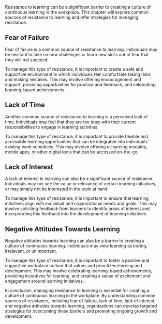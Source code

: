 
Resistance to learning can be a significant barrier to creating a culture of continuous learning in the workplace. This chapter will explore common sources of resistance to learning and offer strategies for managing resistance.

Fear of Failure
---------------

Fear of failure is a common source of resistance to learning. Individuals may be hesitant to take on new challenges or learn new skills out of fear that they will not succeed.

To manage this type of resistance, it is important to create a safe and supportive environment in which individuals feel comfortable taking risks and making mistakes. This may involve offering encouragement and support, providing opportunities for practice and feedback, and celebrating learning-based achievements.

Lack of Time
------------

Another common source of resistance to learning is a perceived lack of time. Individuals may feel that they are too busy with their current responsibilities to engage in learning activities.

To manage this type of resistance, it is important to provide flexible and accessible learning opportunities that can be integrated into individuals' existing work schedules. This may involve offering e-learning modules, mobile apps, or other digital tools that can be accessed on-the-go.

Lack of Interest
----------------

A lack of interest in learning can also be a significant source of resistance. Individuals may not see the value or relevance of certain learning initiatives, or may simply not be interested in the topic at hand.

To manage this type of resistance, it is important to ensure that learning initiatives align with individual and organizational needs and goals. This may involve soliciting feedback from learners to identify areas of interest and incorporating this feedback into the development of learning initiatives.

Negative Attitudes Towards Learning
-----------------------------------

Negative attitudes towards learning can also be a barrier to creating a culture of continuous learning. Individuals may view learning as boring, irrelevant, or unimportant.

To manage this type of resistance, it is important to foster a positive and supportive workplace culture that values and prioritizes learning and development. This may involve celebrating learning-based achievements, providing incentives for learning, and creating a sense of excitement and engagement around learning initiatives.

In conclusion, managing resistance to learning is essential for creating a culture of continuous learning in the workplace. By understanding common sources of resistance, including fear of failure, lack of time, lack of interest, and negative attitudes towards learning, organizations can develop targeted strategies for overcoming these barriers and promoting ongoing growth and development.
